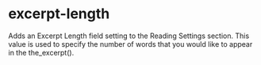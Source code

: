 # excerpt-length
Adds an Excerpt Length field setting to the Reading Settings section. This value is used to specify the number of words that you would like to appear in the the_excerpt().
